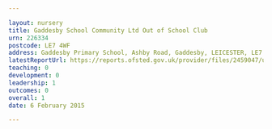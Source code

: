 ```yaml
---

layout: nursery
title: Gaddesby School Community Ltd Out of School Club
urn: 226334
postcode: LE7 4WF
address: Gaddesby Primary School, Ashby Road, Gaddesby, LEICESTER, LE7 4WF
latestReportUrl: https://reports.ofsted.gov.uk/provider/files/2459047/urn/226334.pdf
teaching: 0
development: 0
leadership: 1
outcomes: 0
overall: 1
date: 6 February 2015

---
```

